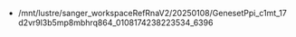 - /mnt/lustre/sanger_workspaceRefRnaV2/20250108/GenesetPpi_c1mt_17d2vr9l3b5mp8mbhrq864_0108174238223534_6396